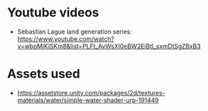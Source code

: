 # Youtube videos
- Sebastian Lague land generation series: https://www.youtube.com/watch?v=wbpMiKiSKm8&list=PLFt_AvWsXl0eBW2EiBtl_sxmDtSgZBxB3

# Assets used
- https://assetstore.unity.com/packages/2d/textures-materials/water/simple-water-shader-urp-191449